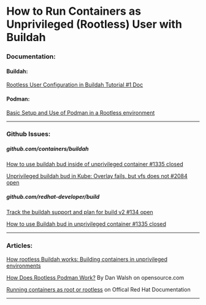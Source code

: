# How to Run Containers as Unprivileged (Rootless) User with Buildah

### Documentation:

#### Buildah:
[Rootless User Configuration in Buildah Tutorial #1 Doc](https://github.com/containers/buildah/blob/13f190e764230377037bf465ccbc307f809d748c/docs/tutorials/01-intro.md#rootless-user-configuration)
#### Podman:
[Basic Setup and Use of Podman in a Rootless environment](https://github.com/containers/podman/blob/master/docs/tutorials/rootless_tutorial.md#basic-setup-and-use-of-podman-in-a-rootless-environment)

---

### Github Issues:

##### github.com/containers/buildah
[How to use buildah bud inside of unprivileged container #1335  closed](https://github.com/containers/buildah/issues/1335)

[Unprivileged buildah bud in Kube: Overlay fails, but vfs does not #2084 open](https://github.com/containers/buildah/issues/2084)

##### github.com/redhat-developer/build
[Track the buildah support and plan for build v2 #134 open](https://github.com/redhat-developer/build/issues/134)

[How to use Buildah bud in unprivileged container #1335  closed](https://github.com/containers/buildah/issues/1335)

---

### Articles:

[How rootless Buildah works: Building containers in unprivileged environments](https://opensource.com/article/19/3/tips-tricks-rootless-buildah#:~:text=It%20contains%20fields%20like%20the,is%20expected%20to%20be%20used)

[How Does Rootless Podman Work?](https://opensource.com/article/19/2/how-does-rootless-podman-work) By Dan Walsh on opensource.com

[Running containers as root or rootless](https://access.redhat.com/documentation/en-us/red_hat_enterprise_linux_atomic_host/7/html/managing_containers/finding_running_and_building_containers_with_podman_skopeo_and_buildah#running_containers_as_root_or_rootless) on Offical Red Hat Documentation 

---

